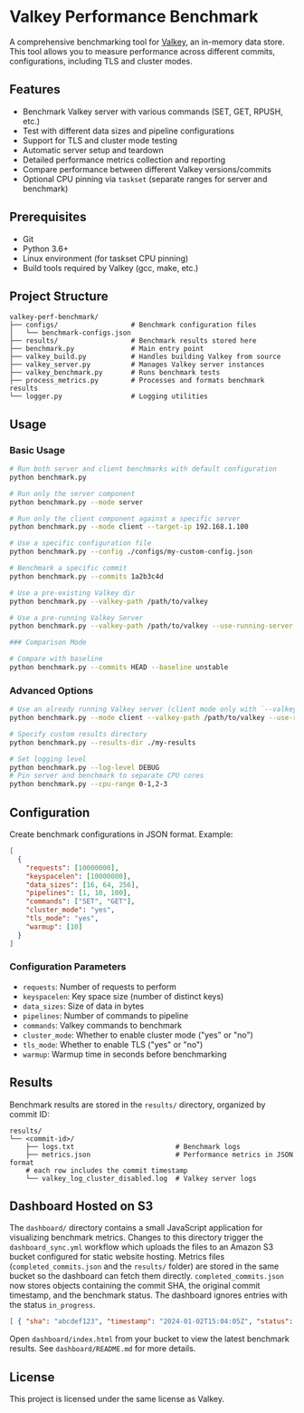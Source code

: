 # Valkey Performance Benchmark

A comprehensive benchmarking tool for [Valkey](https://github.com/valkey-io/valkey), an in-memory data store. This tool allows you to measure performance across different commits, configurations, including TLS and cluster modes.

## Features

- Benchmark Valkey server with various commands (SET, GET, RPUSH, etc.)
- Test with different data sizes and pipeline configurations
- Support for TLS and cluster mode testing
- Automatic server setup and teardown
- Detailed performance metrics collection and reporting
- Compare performance between different Valkey versions/commits
- Optional CPU pinning via `taskset` (separate ranges for server and benchmark)

## Prerequisites

- Git
- Python 3.6+
- Linux environment (for taskset CPU pinning)
- Build tools required by Valkey (gcc, make, etc.)

## Project Structure

```
valkey-perf-benchmark/
├── configs/                  # Benchmark configuration files
│   └── benchmark-configs.json
├── results/                  # Benchmark results stored here
├── benchmark.py              # Main entry point
├── valkey_build.py           # Handles building Valkey from source
├── valkey_server.py          # Manages Valkey server instances
├── valkey_benchmark.py       # Runs benchmark tests
├── process_metrics.py        # Processes and formats benchmark results
└── logger.py                 # Logging utilities
```

## Usage

### Basic Usage

```bash
# Run both server and client benchmarks with default configuration
python benchmark.py

# Run only the server component
python benchmark.py --mode server

# Run only the client component against a specific server
python benchmark.py --mode client --target-ip 192.168.1.100

# Use a specific configuration file
python benchmark.py --config ./configs/my-custom-config.json

# Benchmark a specific commit
python benchmark.py --commits 1a2b3c4d

# Use a pre-existing Valkey dir
python benchmark.py --valkey-path /path/to/valkey

# Use a pre-running Valkey Server
python benchmark.py --valkey-path /path/to/valkey --use-running-server

### Comparison Mode

# Compare with baseline
python benchmark.py --commits HEAD --baseline unstable
```

### Advanced Options

```bash
# Use an already running Valkey server (client mode only with `--valkey-path`)
python benchmark.py --mode client --valkey-path /path/to/valkey --use-running-server

# Specify custom results directory
python benchmark.py --results-dir ./my-results

# Set logging level
python benchmark.py --log-level DEBUG
# Pin server and benchmark to separate CPU cores
python benchmark.py --cpu-range 0-1,2-3
```

## Configuration

Create benchmark configurations in JSON format. Example:

```json
[
  {
    "requests": [10000000],
    "keyspacelen": [10000000],
    "data_sizes": [16, 64, 256],
    "pipelines": [1, 10, 100],
    "commands": ["SET", "GET"],
    "cluster_mode": "yes",
    "tls_mode": "yes",
    "warmup": [10]
  }
]
```

### Configuration Parameters

- `requests`: Number of requests to perform
- `keyspacelen`: Key space size (number of distinct keys)
- `data_sizes`: Size of data in bytes
- `pipelines`: Number of commands to pipeline
- `commands`: Valkey commands to benchmark
- `cluster_mode`: Whether to enable cluster mode ("yes" or "no")
- `tls_mode`: Whether to enable TLS ("yes" or "no")
- `warmup`: Warmup time in seconds before benchmarking

## Results

Benchmark results are stored in the `results/` directory, organized by commit ID:

```
results/
└── <commit-id>/
    ├── logs.txt                         # Benchmark logs
    ├── metrics.json                     # Performance metrics in JSON format
    # each row includes the commit timestamp
    └── valkey_log_cluster_disabled.log  # Valkey server logs
```

## Dashboard Hosted on S3

The `dashboard/` directory contains a small JavaScript application for visualizing
benchmark metrics. Changes to this directory trigger the `dashboard_sync.yml`
workflow which uploads the files to an Amazon S3 bucket configured for static
website hosting. Metrics files (`completed_commits.json` and the `results/`
folder) are stored in the same bucket so the dashboard can fetch them directly.
`completed_commits.json` now stores objects containing the commit SHA, the
original commit timestamp, and the benchmark status. The dashboard ignores
entries with the status `in_progress`.

```json
[ { "sha": "abcdef123", "timestamp": "2024-01-02T15:04:05Z", "status": "complete" } ]
```

Open `dashboard/index.html` from your bucket to view the latest benchmark
results. See `dashboard/README.md` for more details.
## License

This project is licensed under the same license as Valkey.

